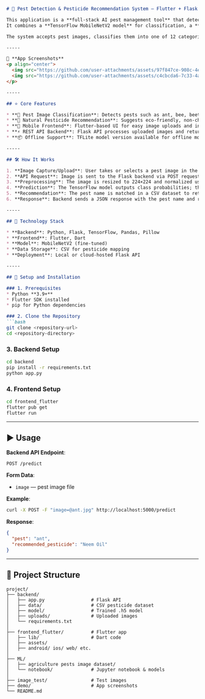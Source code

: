 ````markdown
# 🐛 Pest Detection & Pesticide Recommendation System — Flutter + Flask + AI

This application is a **full-stack AI pest management tool** that detects common agricultural pests from images and recommends **natural, non-harmful pesticides**.  
It combines a **TensorFlow MobileNetV2 model** for classification, a **Flask REST API** backend, and a **Flutter mobile frontend** for an end-to-end pest detection workflow.

The system accepts pest images, classifies them into one of 12 categories, fetches natural pesticide recommendations from a curated dataset, and displays results instantly in a mobile app.

-----

📸 **App Screenshots**
<p align="center">
  <img src="https://github.com/user-attachments/assets/97f847ce-908c-4e59-9abd-a87007d530b1" width="250" />
  <img src="https://github.com/user-attachments/assets/c4cbcda6-7c33-4a78-ba46-7c7bac4b2a1b" width="250" />
</p>

-----

## ⭐ Core Features

* **🦋 Pest Image Classification**: Detects pests such as ant, bee, beetle, caterpillar, earthworm, earwig, grasshopper, moth, slug, snail, wasp, and weevil.
* **🌱 Natural Pesticide Recommendation**: Suggests eco-friendly, non-chemical pesticides from a local dataset.
* **📱 Mobile Frontend**: Flutter-based UI for easy image uploads and instant results.
* **⚡ REST API Backend**: Flask API processes uploaded images and returns pest classification + pesticide suggestion in JSON format.
* **📦 Offline Support**: TFLite model version available for offline mobile predictions.

-----

## 🛠️ How It Works

1. **Image Capture/Upload**: User takes or selects a pest image in the Flutter app.
2. **API Request**: Image is sent to the Flask backend via POST request.
3. **Preprocessing**: The image is resized to 224×224 and normalized using MobileNetV2’s preprocess function.
4. **Prediction**: The TensorFlow model outputs class probabilities; the highest probability is chosen as the detected pest.
5. **Recommendation**: The pest name is matched in a CSV dataset to retrieve the recommended natural pesticide.
6. **Response**: Backend sends a JSON response with the pest name and recommended pesticide, displayed in the app.

-----

## 🚀 Technology Stack

* **Backend**: Python, Flask, TensorFlow, Pandas, Pillow
* **Frontend**: Flutter, Dart
* **Model**: MobileNetV2 (fine-tuned)
* **Data Storage**: CSV for pesticide mapping
* **Deployment**: Local or cloud-hosted Flask API

-----

## 🔧 Setup and Installation

### 1. Prerequisites
* Python **3.9+**
* Flutter SDK installed
* pip for Python dependencies

### 2. Clone the Repository
```bash
git clone <repository-url>
cd <repository-directory>
````

### 3. Backend Setup

```bash
cd backend
pip install -r requirements.txt
python app.py
```

### 4. Frontend Setup

```bash
cd frontend_flutter
flutter pub get
flutter run
```

---

## ▶️ Usage

**Backend API Endpoint**:

```
POST /predict
```

**Form Data**:

* `image` — pest image file

**Example**:

```bash
curl -X POST -F "image=@ant.jpg" http://localhost:5000/predict
```

**Response**:

```json
{
  "pest": "ant",
  "recommended_pesticide": "Neem Oil"
}
```

---

## 📂 Project Structure

```
project/
├── backend/
│   ├── app.py                 # Flask API
│   ├── data/                  # CSV pesticide dataset
│   ├── model/                 # Trained .h5 model
│   ├── uploads/               # Uploaded images
│   └── requirements.txt
│
├── frontend_flutter/          # Flutter app
│   ├── lib/                   # Dart code
│   ├── assets/
│   ├── android/ ios/ web/ etc.
│
├── ML/
│   ├── agriculture pests image dataset/
│   └── notebook/              # Jupyter notebook & models
│
├── image_test/                # Test images
├── demo/                      # App screenshots
└── README.md
```


